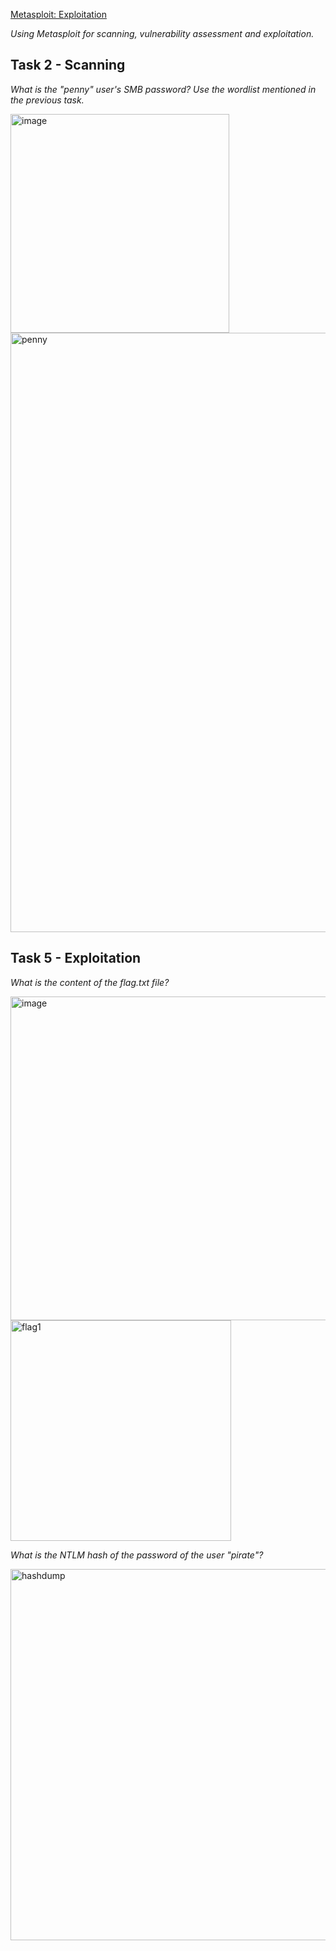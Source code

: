 [Metasploit: Exploitation](https://tryhackme.com/room/metasploitexploitation)

*Using Metasploit for scanning, vulnerability assessment and exploitation.*

## Task 2 - Scanning

*What is the "penny" user's SMB password? Use the wordlist mentioned in the previous task.*

<img width="350" alt="image" src="https://github.com/user-attachments/assets/bf6cb81e-8295-4feb-a7a8-de50e3a38323" />

<img width="959" alt="penny" src="https://github.com/user-attachments/assets/f2a929af-9860-4085-af56-39e0816457e4" />

## Task 5 - Exploitation

*What is the content of the flag.txt file?*

<img width="518" alt="image" src="https://github.com/user-attachments/assets/bc13bf1f-8bd8-44c9-9d30-b7624346c718" />

<img width="353" alt="flag1" src="https://github.com/user-attachments/assets/e6fe4c48-b3eb-4835-b87b-0157ce890268" />

*What is the NTLM hash of the password of the user "pirate"?*

<img width="594" alt="hashdump" src="https://github.com/user-attachments/assets/dbed6503-3141-419b-9b85-95cb954e040d" />
